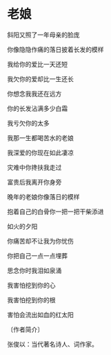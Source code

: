 # 老娘

斜阳又照了一年母亲的脸庞 

你像隐隐作痛的落日披着长发的模样 

我给你的爱比一天还短 

我欠你的爱却比一生还长 

你想念我我还在远方 

你的长发沾满多少白霜 

我亏欠你的太多 

我那一生都喝苦水的老娘 

我深爱的你现在如此凄凉 

灾难中你搀扶我走过 

富贵后我离开你身旁 

晚年的老娘你像落日的模样 

抱着自己的白骨你一把一把干柴添进 

如火的夕阳 

你痛苦却不让我为你忧伤 

你把自己一点一点埋葬 

思念你时我泪如泉涌 

我害怕挖到你的心 

我害怕挖到你的根 

害怕会流出如血的红太阳 

〔作者简介〕 

张俊以：当代著名诗人、词作家。